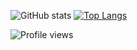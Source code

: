 ![GitHub stats](https://github-readme-stats.vercel.app/api?username=mrnavrc&show_icons=true)  [![Top Langs](https://github-readme-stats.vercel.app/api/top-langs/?username=mrnavrc&layout=compact)](https://github.com/anuraghazra/github-readme-stats)

![Profile views](https://gpvc.arturio.dev/mrnavrc)  



<!--
**mrnavrc/mrnavrc** is a ✨ _special_ ✨ repository because its `README.md` (this file) appears on your GitHub profile.

Here are some ideas to get you started:

- 🔭 I’m currently working on ...
- 🌱 I’m currently learning ...
- 👯 I’m looking to collaborate on ...
- 🤔 I’m looking for help with ...
- 💬 Ask me about ...
- 📫 How to reach me: ...
- 😄 Pronouns: ...
- ⚡ Fun fact: ...
-->
